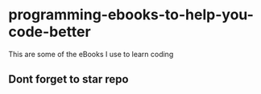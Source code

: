 # programming-ebooks-to-help-you-code-better

This are some of  the eBooks I use to learn coding 

## Dont forget to star repo
